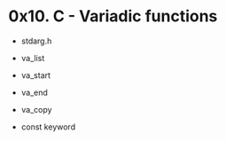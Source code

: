 # 0x10. C - Variadic functions

- stdarg.h
- va_list
- va_start
- va_end
- va_copy

- const keyword
